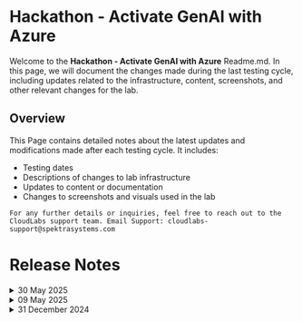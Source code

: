 # Hackathon - Activate GenAI with Azure

Welcome to the **Hackathon - Activate GenAI with Azure** Readme.md. In this page, we will document the changes made during the last testing cycle, including updates related to the infrastructure, content, screenshots, and other relevant changes for the lab.

## Overview

This Page contains detailed notes about the latest updates and modifications made after each testing cycle. It includes:

- Testing dates
- Descriptions of changes to lab infrastructure
- Updates to content or documentation
- Changes to screenshots and visuals used in the lab

`For any further details or inquiries, feel free to reach out to the CloudLabs support team. Email Support: cloudlabs-support@spektrasystems.com`

# Release Notes

<details>
  <summary>30 May 2025</summary>

## Infrastructure Changes

NA

## Content Changes

NA
  
## Screenshot Updates 

[Solution Guide]
- **Challenge 1**: Updated screenshots to reflect the new UI in the Azure portal while creating the Azure OpenAI service. Included updated visuals and steps for deploying the gpt-35-turbo and text-embedding-ada-002 models to align with the latest AI Foundry portal experience.
-  **Challenge 2**:
    - The cloned repository in the lab environment previously did not match the folder and file structure shown in Visual Studio Code screenshots. Hence All screenshots have been replaced to accurately reflect the structure of the mslearn-knowledge-mining repository.
    - Instructions revised to navigate to the Azure AI services (multi-service account) within the AI Foundry, guiding users to fetch the required service.
-  **Challenge 5**:
    -  Screenshots have been updated to accurately reflect the correct navigation flow for creating an Azure AI service via AI Foundry.
    -  while creating a new console application in the C#/.NET environment, instructions have been updated to use the required URL as the document-translation-endpoint.
- **Challenge 6**:  In the Log Analytics Workspace, instructions have been added to switch to the KQL mode for querying logs effectively.
  
</details>

<details>
  <summary>09 May 2025</summary>

## Infrastructure Changes

NA

## Content Changes

- **Change**
    - In Challenge 2, updated the GitHub repository with the latest changes from the parent repository.
    - Added additional details to the Attendee Guide for Challenge 2. This included updating the instructions to incorporate base64Encode via a JSON update, reflecting recent changes in the Azure UI.
    - Added additional details to the Attendee Guide for Challenge 6.

## Screenshot Updates

- **Change**: 

    1. Screenshots have been updated as per the new UI changes and updated instructions

</details>

<details>
  <summary>31 December 2024</summary>

- Major Updates  

    - **Hosting Update for Chat Application**  
        - Replaced **App Service** with **Container Apps** for hosting the Chat Application in **Challenge 03: Deploy an AI-Powered Chat App** and **Challenge 04: Interact with the Chat App**, enhancing scalability and performance.  

    - **New Branch for Document Search and Processing**  
        - Introduced a new branch **Microsoft_repo** for **Challenge 02: Implement Document Search with Azure AI Search** and **Challenge 05: Serverless Document Batch Processing**. This branch leverages lab content from the Microsoft repository clone.  

- Minor Updates 

    - Updated references from **Azure OpenAI Studio** to the rebranded **Azure AI Foundry Portal** for consistency with platform updates.  

    - Revised **lab guide screenshots** to incorporate the new **Azure OpenAI logo**, aligning with the latest UI changes. 
</details>
